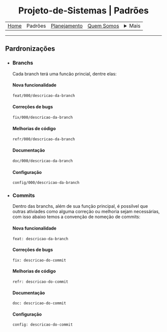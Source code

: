 <h1 align="center"> Projeto-de-Sistemas | Padrões</h1>

<table align="center">
    <tr>
        <td><a href="..\README.md">Home</a></td>
        <td>Padrões</td>
        <td><a href="plan.md">Planejamento</a></td>
        <td><a href="us.md">Quem Somos</a></td>
        <td>
            <details style="position: relative;">
                <summary>Mais</summary>
                <ul style="position: absolute; background: transparent; border: 1px solid #ccc; padding: 10px; list-style: none; border-radius: 10px">
                    <li><a href="contact.md">Contato</a></li>
                    <li><a href="sup.md">Suporte</a></li>
                    <li><a href="faq.md">FAQ</a></li>
                </ul>
            </details>
        </td>
    </tr>
</table>

<hr>

## Pardronizações

- ### Branchs
  Cada branch terá uma funcão princial, dentre elas:
  #### Nova funcionalidade
  ```bash
  feat/000/descricao-da-branch
  ```
  #### Correções de bugs
  ```bash
  fix/000/descricao-da-branch
  ```
  #### Melhorias de código
  ```bash
  refr/000/descricao-da-branch
  ```
  #### Documentação
  ```bash
  doc/000/descricao-da-branch
  ```
  #### Configuração
  ```bash
  config/000/descricao-da-branch
  ```

- ### Commits
  Dentro das branchs, além de sua função principal, é possilvel que outras ativiades como alguma correção ou melhoria sejam necessárias, com isso abaixo temos a convenção de nomeção de commits:
  #### Nova funcionalidade
  ```brash
  feat: descricao-da-branch
  ```
  #### Correções de bugs
  ```brash
  fix: descricao-do-commit
  ```
  #### Melhorias de código
  ```brash
  refr: descricao-do-commit
  ```
  #### Documentação
  ```brash
  doc: descricao-do-commit
  ```
  #### Configuração
  ```brash
  config: descricao-do-commit
  ```